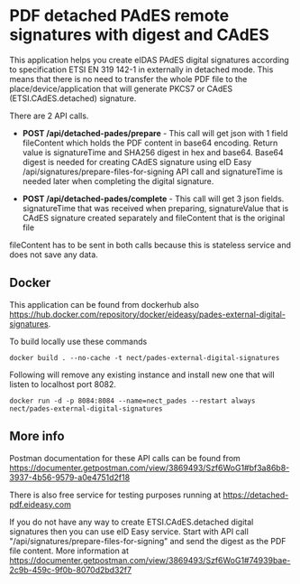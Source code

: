 # PDF detached PAdES remote signatures with digest and CAdES

This application helps you create eIDAS PAdES digital signatures according to specification ETSI EN 319 142-1 in externally in detached mode.
This means that there is no need to transfer the whole PDF file to the place/device/application that will generate PKCS7 or CAdES (ETSI.CAdES.detached) signature.

There are 2 API calls.

- **POST /api/detached-pades/prepare** - This call will get json with 1 field fileContent which holds the PDF content in base64 encoding.
  Return value is signatureTime and SHA256 digest in hex and base64. Base64 digest is needed for creating CAdES signature using eID Easy /api/signatures/prepare-files-for-signing API call and signatureTime is needed later when completing the digital signature.

- **POST /api/detached-pades/complete** - This call will get 3 json fields. signatureTime that was received when preparing, signatureValue that is CAdES signature created separately and fileContent that is the original file

fileContent has to be sent in both calls because this is stateless service and does not save any data.

## Docker

This application can be found from dockerhub also https://hub.docker.com/repository/docker/eideasy/pades-external-digital-signatures.

To build locally use these commands
```
docker build . --no-cache -t nect/pades-external-digital-signatures 
```

Following will remove any existing instance and install new one that will listen to localhost port 8082. 
```
docker run -d -p 8084:8084 --name=nect_pades --restart always nect/pades-external-digital-signatures
```
## More info

Postman documentation for these API calls can be found from https://documenter.getpostman.com/view/3869493/Szf6WoG1#bf3a86b8-3937-4b56-9579-a0e4751d2f18

There is also free service for testing purposes running at https://detached-pdf.eideasy.com

If you do not have any way to create ETSI.CAdES.detached digital signatures then you can use eID Easy service. Start with API call "/api/signatures/prepare-files-for-signing" and send the digest as the PDF file content. More information at https://documenter.getpostman.com/view/3869493/Szf6WoG1#74939bae-2c9b-459c-9f0b-8070d2bd32f7

